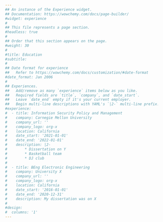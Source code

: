 ```yaml
---
## An instance of the Experience widget.
## Documentation: https://wowchemy.com/docs/page-builder/
#widget: experience
#
## This file represents a page section.
#headless: true
#
## Order that this section appears on the page.
#weight: 30
#
#title: Education
#subtitle:
#
## Date format for experience
##   Refer to https://wowchemy.com/docs/customization/#date-format
#date_format: Jan 2006
#
## Experiences.
##   Add/remove as many `experience` items below as you like.
##   Required fields are `title`, `company`, and `date_start`.
##   Leave `date_end` empty if it's your current employer.
##   Begin multi-line descriptions with YAML's `|2-` multi-line prefix.
#experience:
#  - title: Information Security Policy and Management
#    company: Carnegie Mellon University
#    company_url: ''
#    company_logo: org-x
#    location: California
#    date_start: '2021-01-01'
#    date_end: '2022-01-01'
#    description: |2-
#        * Dissertation on Y
#        * Basketball team
#        * DJ club
#
#  - title: BEng Electronic Engineering
#    company: University X
#    company_url: ''
#    company_logo: org-x
#    location: California
#    date_start: '2016-01-01'
#    date_end: '2020-12-31'
#    description: My dissertation was on X
#
#design:
#  columns: '1'
---
```

